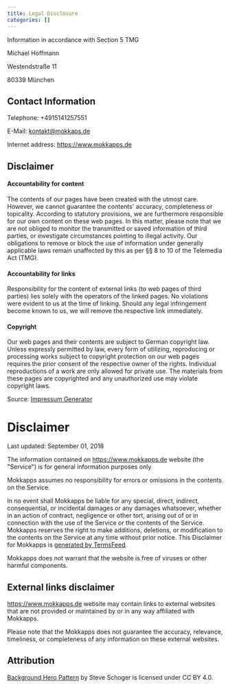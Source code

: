 ```yaml
---
title: Legal Disclosure
categories: []
---
```


Information in accordance with Section 5 TMG 

Michael Hoffmann

Westendstraße 11

80339 München

## Contact Information

Telephone: +4915141257551

E-Mail: kontakt@mokkaps.de

Internet address: https://www.mokkapps.de

## Disclaimer

#### Accountability for content

The contents of our pages have been created with the utmost care. However, we cannot guarantee the contents' accuracy, completeness or topicality. According to statutory provisions, we are furthermore responsible for our own content on these web pages. In this matter, please note that we are not obliged to monitor the transmitted or saved information of third parties, or investigate circumstances pointing to illegal activity. Our obligations to remove or block the use of information under generally applicable laws remain unaffected by this as per §§ 8 to 10 of the Telemedia Act (TMG). 

#### Accountability for links

Responsibility for the content of external links (to web pages of third parties) lies solely with the operators of the linked pages. No violations were evident to us at the time of linking. Should any legal infringement become known to us, we will remove the respective link immediately.

#### Copyright
Our web pages and their contents are subject to German copyright law. Unless expressly permitted by law, every form of utilizing, reproducing or processing works subject to copyright protection on our web pages requires the prior consent of the respective owner of the rights. Individual reproductions of a work are only allowed for private use. The materials from these pages are copyrighted and any unauthorized use may violate copyright laws. 

Source: [Impressum Generator](http://www.translate-24h.de/) 

# Disclaimer

Last updated: September 01, 2018

The information contained on https://www.mokkapps.de website (the "Service") is for general information purposes only

Mokkapps assumes no responsibility for errors or omissions in the contents on the Service.

In no event shall Mokkapps be liable for any special, direct, indirect, consequential, or incidental damages or any damages whatsoever, whether in an action of contract, negligence or other tort, arising out of or in connection with the use of the Service or the contents of the Service. Mokkapps reserves the right to make additions, deletions, or modification to the contents on the Service at any time without prior notice. This Disclaimer  for Mokkapps is [generated by TermsFeed](https://termsfeed.com/disclaimer/generator/).

Mokkapps does not warrant that the website is free of viruses or other harmful components.

## External links disclaimer

https://www.mokkapps.de website may contain links to external websites that are not provided or maintained by or in any way affiliated with Mokkapps.

Please note that the Mokkapps does not guarantee the accuracy, relevance, timeliness, or completeness of any information on these external websites.

## Attribution

[Background Hero Pattern](https://www.heropatterns.com/) by Steve Schoger is licensed under CC BY 4.0.